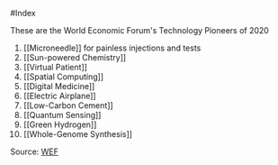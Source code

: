 #Index

    
These are the World Economic Forum's Technology Pioneers of 2020

1. [[Microneedle]] for painless injections and tests
2. [[Sun-powered Chemistry]]
3. [[Virtual Patient]]
4. [[Spatial Computing]]
5. [[Digital Medicine]]
6. [[Electric Airplane]]
7. [[Low-Carbon Cement]]
8. [[Quantum Sensing]]
9. [[Green Hydrogen]]
10. [[Whole-Genome Synthesis]]

Source: [WEF](https://www.weforum.org/agenda/2020/06/technology-pioneers-2020/)